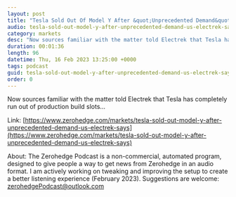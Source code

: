 ```yaml
---
layout: post
title: "Tesla Sold Out Of Model Y After &quot;Unprecedented Demand&quot; In US, Electrek Says"
audio: tesla-sold-out-model-y-after-unprecedented-demand-us-electrek-says-0
category: markets
desc: "Now sources familiar with the matter told Electrek that Tesla has completely run out of production build slots..."
duration: 00:01:36
length: 96
datetime: Thu, 16 Feb 2023 13:25:00 +0000
tags: podcast
guid: tesla-sold-out-model-y-after-unprecedented-demand-us-electrek-says-0
order: 0
---
```

Now sources familiar with the matter told Electrek that Tesla has completely run out of production build slots...

Link: [https://www.zerohedge.com/markets/tesla-sold-out-model-y-after-unprecedented-demand-us-electrek-says](https://www.zerohedge.com/markets/tesla-sold-out-model-y-after-unprecedented-demand-us-electrek-says)

About: The Zerohedge Podcast is a non-commercial, automated program, designed to give people a way to get news from Zerohedge in an audio format.  I am actively working on tweaking and improving the setup to create a better listening experience (February 2023).  Suggestions are welcome: [zerohedgePodcast@outlook.com](mailto:zerohedgePodcast@outlook.com)